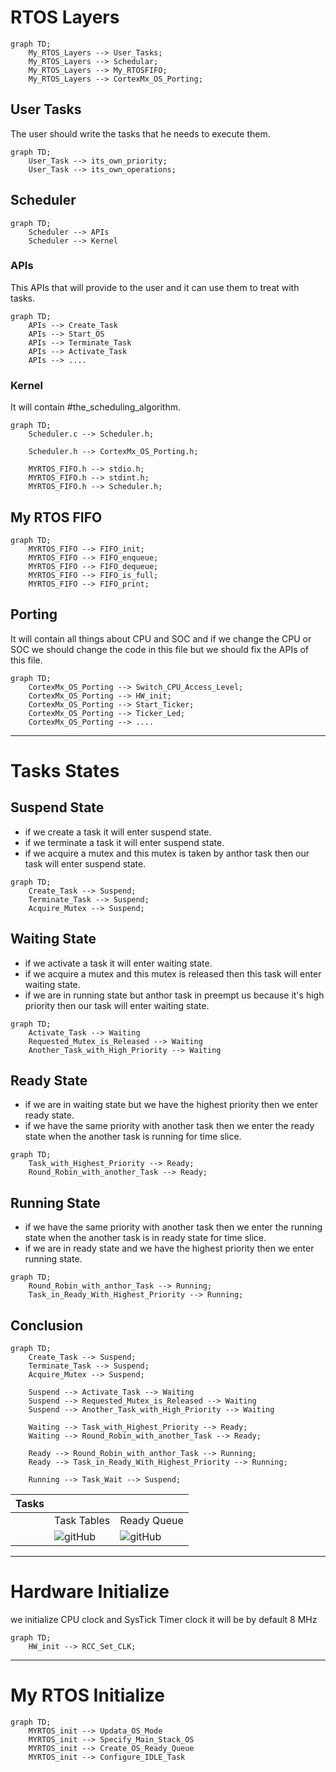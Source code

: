 # RTOS Layers
```mermaid
graph TD;
	My_RTOS_Layers --> User_Tasks;
	My_RTOS_Layers --> Schedular;
	My_RTOS_Layers --> My_RTOSFIFO;
	My_RTOS_Layers --> CortexMx_OS_Porting;
```


## User Tasks
The user should write the tasks that he needs to execute them.
```mermaid
graph TD;
	User_Task --> its_own_priority;
	User_Task --> its_own_operations;
```

## Scheduler
```mermaid
graph TD;
	Scheduler --> APIs
	Scheduler --> Kernel
```

### APIs
This APIs that will provide to the user and it can use them to treat with tasks.
```mermaid
graph TD;
	APIs --> Create_Task
	APIs --> Start_OS
	APIs --> Terminate_Task
	APIs --> Activate_Task
	APIs --> ....
```


### Kernel

It will contain #the_scheduling_algorithm.

```mermaid
graph TD;
	Scheduler.c --> Scheduler.h;

	Scheduler.h --> CortexMx_OS_Porting.h;

	MYRTOS_FIFO.h --> stdio.h;
	MYRTOS_FIFO.h --> stdint.h;
	MYRTOS_FIFO.h --> Scheduler.h;
```

## My RTOS FIFO
```mermaid
graph TD;
	MYRTOS_FIFO --> FIFO_init;
	MYRTOS_FIFO --> FIFO_enqueue;
	MYRTOS_FIFO --> FIFO_dequeue;
	MYRTOS_FIFO --> FIFO_is_full;
	MYRTOS_FIFO --> FIFO_print;
```

## Porting
It will contain all things about CPU and SOC and if we change the CPU or SOC we should change the code in this file but we should fix the APIs of this file.

```mermaid
graph TD;
	CortexMx_OS_Porting --> Switch_CPU_Access_Level;
	CortexMx_OS_Porting --> HW_init;
	CortexMx_OS_Porting --> Start_Ticker;
	CortexMx_OS_Porting --> Ticker_Led;
	CortexMx_OS_Porting --> ....
```
___
# Tasks States

## Suspend State
* if we create a task it will enter suspend state.
* if we terminate a task it will enter suspend state.
* if we acquire a mutex and this mutex is taken by anthor task then our task will enter suspend state.

```mermaid
graph TD;
	Create_Task --> Suspend;
	Terminate_Task --> Suspend;
	Acquire_Mutex --> Suspend;
```
## Waiting State
* if we activate a task it will enter waiting state.
* if we acquire a mutex and this mutex is released then this task will enter waiting state.
* if we are in running state but anthor task in preempt us because it's high priority then our task will enter waiting state.

```mermaid
graph TD;
	Activate_Task --> Waiting
	Requested_Mutex_is_Released --> Waiting
	Another_Task_with_High_Priority --> Waiting
```
## Ready State
* if we are in waiting state but we have the highest priority then we enter ready state.
* if we have the same priority with another task then we enter the ready state when the another task is running for time slice.

```mermaid
graph TD;
	Task_with_Highest_Priority --> Ready;
	Round_Robin_with_another_Task --> Ready;
```

## Running State
* if we have the same priority with another task then we enter the running state when the another task is in ready state for time slice.
* if we are in ready state and we have the highest priority then we enter running state.

```mermaid
graph TD;
	Round_Robin_with_anthor_Task --> Running;
	Task_in_Ready_With_Highest_Priority --> Running;
```

## Conclusion 

```mermaid
graph TD;
	Create_Task --> Suspend;
	Terminate_Task --> Suspend;
	Acquire_Mutex --> Suspend;

	Suspend --> Activate_Task --> Waiting
	Suspend --> Requested_Mutex_is_Released --> Waiting
	Suspend --> Another_Task_with_High_Priority --> Waiting
	
	Waiting --> Task_with_Highest_Priority --> Ready;
	Waiting --> Round_Robin_with_another_Task --> Ready;

	Ready --> Round_Robin_with_anthor_Task --> Running;
	Ready --> Task_in_Ready_With_Highest_Priority --> Running;

	Running --> Task_Wait --> Suspend;
```


| Tasks |                      |                      |
| ----- | -------------------- | -------------------- |
|       | Task Tables          | Ready Queue          |
|       | ![gitHub]() | ![gitHub]() |
___
# Hardware Initialize
we initialize CPU clock and  SysTick Timer clock
it will be by default 8 MHz
```mermaid
graph TD;
	HW_init --> RCC_Set_CLK;
```

___
# My RTOS Initialize
```mermaid
graph TD;
	MYRTOS_init --> Updata_OS_Mode
	MYRTOS_init --> Specify_Main_Stack_OS
	MYRTOS_init --> Create_OS_Ready_Queue
	MYRTOS_init --> Configure_IDLE_Task
```

